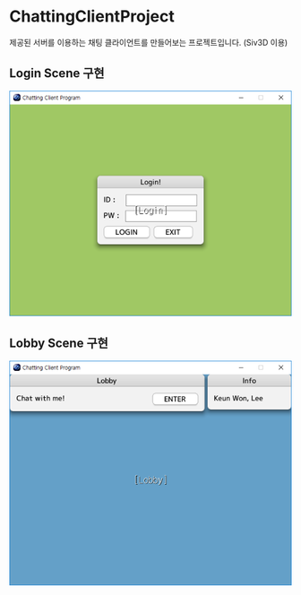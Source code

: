 # ChattingClientProject
제공된 서버를 이용하는 채팅 클라이언트를 만들어보는 프로젝트입니다. (Siv3D 이용)

## Login Scene 구현
![Alt text](./ForGithub/Login.png)

## Lobby Scene 구현
![Alt text](./ForGithub/Lobby.png)
